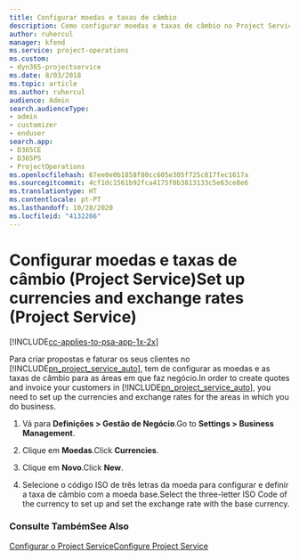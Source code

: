 ```yaml
---
title: Configurar moedas e taxas de câmbio
description: Como configurar moedas e taxas de câmbio no Project Service
author: ruhercul
manager: kfend
ms.service: project-operations
ms.custom:
- dyn365-projectservice
ms.date: 8/03/2018
ms.topic: article
ms.author: ruhercul
audience: Admin
search.audienceType:
- admin
- customizer
- enduser
search.app:
- D365CE
- D365PS
- ProjectOperations
ms.openlocfilehash: 67ee0e0b1858f80cc605e305f725c817fec1617a
ms.sourcegitcommit: 4cf1dc1561b92fca4175f0b3813133c5e63ce8e6
ms.translationtype: HT
ms.contentlocale: pt-PT
ms.lasthandoff: 10/28/2020
ms.locfileid: "4132266"
---
```

# <a name="set-up-currencies-and-exchange-rates-project-service"></a><span data-ttu-id="f5dd7-103">Configurar moedas e taxas de câmbio (Project Service)</span><span class="sxs-lookup"><span data-stu-id="f5dd7-103">Set up currencies and exchange rates (Project Service)</span></span>

[!INCLUDE[cc-applies-to-psa-app-1x-2x](../includes/cc-applies-to-psa-app-1x-2x.md)]

<span data-ttu-id="f5dd7-104">Para criar propostas e faturar os seus clientes no [!INCLUDE[pn_project_service_auto](../includes/pn-project-service-auto.md)], tem de configurar as moedas e as taxas de câmbio para as áreas em que faz negócio.</span><span class="sxs-lookup"><span data-stu-id="f5dd7-104">In order to create quotes and invoice your customers in [!INCLUDE[pn_project_service_auto](../includes/pn-project-service-auto.md)], you need to set up the currencies and exchange rates for the areas in which you do business.</span></span>  
  
1.  <span data-ttu-id="f5dd7-105">Vá para **Definições > Gestão de Negócio**.</span><span class="sxs-lookup"><span data-stu-id="f5dd7-105">Go to **Settings > Business Management**.</span></span>  
  
2.  <span data-ttu-id="f5dd7-106">Clique em **Moedas**.</span><span class="sxs-lookup"><span data-stu-id="f5dd7-106">Click **Currencies**.</span></span>  
  
3.  <span data-ttu-id="f5dd7-107">Clique em **Novo**.</span><span class="sxs-lookup"><span data-stu-id="f5dd7-107">Click **New**.</span></span>  
  
4.  <span data-ttu-id="f5dd7-108">Selecione o código ISO de três letras da moeda para configurar e definir a taxa de câmbio com a moeda base.</span><span class="sxs-lookup"><span data-stu-id="f5dd7-108">Select the three-letter ISO Code of the currency to set up and set the exchange rate with the base currency.</span></span>  
  
### <a name="see-also"></a><span data-ttu-id="f5dd7-109">Consulte Também</span><span class="sxs-lookup"><span data-stu-id="f5dd7-109">See Also</span></span>  
 [<span data-ttu-id="f5dd7-110">Configurar o Project Service</span><span class="sxs-lookup"><span data-stu-id="f5dd7-110">Configure Project Service</span></span>](../psa/configure.md)
